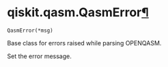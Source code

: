 # qiskit.qasm.QasmError[¶](#qiskit-qasm-qasmerror "Permalink to this headline")

<span id="undefined" />

`QasmError(*msg)`

Base class for errors raised while parsing OPENQASM.

Set the error message.
